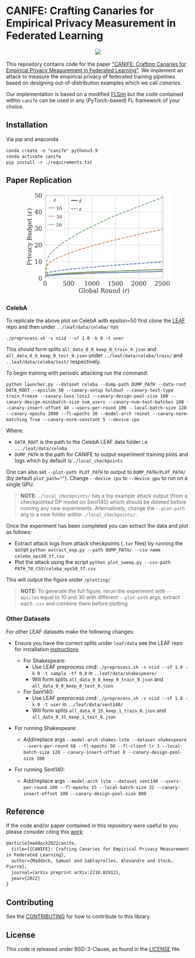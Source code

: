 # CANIFE: Crafting Canaries for Empirical Privacy Measurement in Federated Learning

<p align="center">
  <img src="./assets/canife.png">
</p>

This repository contains code for the paper ["CANIFE: Crafting Canaries for Empirical Privacy Measurement in Federated Learning"](https://arxiv.org/abs/2210.02912). We implement an attack to measure the empirical privacy of federated training pipelines based on designing out-of-distribution examples which we call *canaries*. 

Our implementation is based on a modified [FLSim](https://github.com/facebookresearch/FLSim) but the code contained within `canife` can be used in any (PyTorch-based) FL framework of your choice.

## Installation

Via pip and anaconda

```
conda create -n "canife" python=3.9 
conda activate canife
pip install -r ./requirements.txt
```

## Paper Replication

<p align="center">
  <img src="./assets/celeba_tf.png" width="400">
</p>

### CelebA
To replicate the above plot on CelebA with epsilon=50 first clone the [LEAF](https://github.com/TalwalkarLab/leaf/tree/master/data/celeba) repo and then under `../leaf/data/celeba/` run

```
./preprocess.sh -s niid --sf 1.0 -k 0 -t user
```

This should form splits `all_data_0_0_keep_0_train_9.json` and `all_data_0_0_keep_0_test_9.json` under `../leaf/data/celeba/train/` and `..leaf/data/celeba/test/` respectively.

To begin training with periodic attacking run the command:

<!-- ``` sent140
python launcher.py --dataset sent140 --dump-path DUMP_PATH --data-root DATA_ROOT --epsilon 50 --canary-setup holdout --canary-test-type train_freeze --canary-loss loss2 --canary-design-pool-size 800 --canary-design-minibatch-size num_users --canary-num-test-batches 100 --canary-insert-offset 100 --users-per-round 100 --local-batch-size 32 --canary-epochs 2000 --fl-epochs 15 --model-arch lstm --canary-norm-matching True --canary-norm-constant 5 --device cpu
``` -->

<!-- ``` shakespeare
python launcher.py --dataset shakespeare --dump-path DUMP_PATH --data-root DATA_ROOT --epsilon 50 --canary-setup holdout --canary-test-type train_freeze --canary-loss loss2 --canary-design-pool-size 100 --canary-design-minibatch-size num_users --canary-num-test-batches 100 --canary-insert-offset 8 --users-per-round 60 --local-batch-size 128 --canary-epochs 2000 --fl-epochs 30 --model-arch shakes-lstm --canary-norm-matching True --canary-norm-constant 5 --device cpu --fl-client-lr 3
``` -->

``` 
python launcher.py --dataset celeba --dump-path DUMP_PATH --data-root DATA_ROOT --epsilon 50 --canary-setup holdout --canary-test-type train_freeze --canary-loss loss2 --canary-design-pool-size 100 --canary-design-minibatch-size num_users --canary-num-test-batches 100 --canary-insert-offset 40 --users-per-round 100 --local-batch-size 128 --canary-epochs 2000 --fl-epochs 30 --model-arch resnet --canary-norm-matching True --canary-norm-constant 5 --device cpu
```

Where:
* `DATA_ROOT` is the path to the CelebA LEAF data folder i.e `.../leaf/data/celeba` 
* `DUMP_PATH` is the path for CANIFE to output experiment training plots and logs which by default is `./local_checkpoints`

One can also set `--plot-path PLOT_PATH` to output to `DUMP_PATH/PLOT_PATH/` (by default `plot_path=""`). Change `--device cpu` to `--device gpu` to run on a single GPU.

> **NOTE:** `./local_checkpoints/` has a toy example attack output (from a checkpointed DP model on Sent140) which should be deleted before running any new experiments. Alternatively, change the `--plot-path` arg to a new folder within `./local_checkpoints/`.

Once the experiment has been completed you can extract the data and plot as follows:
* Extract attack logs from attack checkpoints (`.tar` files) by running the script `python extract_exp.py --path DUMP_PATH/ --csv-name celeba_eps50_tf.csv`
* Plot the attack using the script `python plot_sweep.py --csv-path PATH_TO_CSV/celeba_eps50_tf.csv`

This will output the figure under `/plotting/`

> **NOTE:** To generate the full figure, rerun the experiment with `--epsilon` equal to 10 and 30 with different `--plot-path` args, extract each `.csv` and combine them before plotting.
### Other Datasets
For other LEAF datasets make the following changes:

* Ensure you have the correct splits under `leaf/data` see the LEAF repo for installation [instructions](https://github.com/TalwalkarLab/leaf)
  <!-- * For CelebA: 
    * Use LEAF preprocess cmd: `./preprocess.sh -s niid --sf 1.0 -k 1 -t user` in `..leaf/data/celeba/`
    * Will form splits `all_data_0_0_keep_0_train_9.json` and `all_data_0_0_keep_0_test_9.json` -->
  * For Shakespeare:
    * Use LEAF preprocess cmd: `./preprocess.sh -s niid --sf 1.0 -k 0 -t sample -tf 0.8` in `..leaf/data/shakespeare/`
    * Will form splits `all_data_0_0_keep_0_train_9.json` and `all_data_0_0_keep_0_test_9.json`
  * For Sent140:
    * Use LEAF preprocess cmd: `./preprocess.sh -s niid --sf 1.0 -k 0 -t user` in `../leaf/data/sent140/`
    * Will form splits `all_data_0_15_keep_1_train_6.json` and `all_data_0_15_keep_1_test_6.json`

* For running Shakespeare:
  * Add/replace args `--model-arch shakes-lstm --dataset shakespeare --users-per-round 60 --fl-epochs 30 --fl-client-lr 3 --local-batch-size 128 --canary-insert-offset 8 --canary-design-pool-size 100`
* For running Sent140:
  * Add/replace args `--model-arch lstm --dataset sent140 --users-per-round 100 --fl-epochs 15 --local-batch-size 32 --canary-insert-offset 100 --canary-design-pool-size 800`
<!-- * For CelebA:
  * Add/replace args `--model-arch resnet --dataset celeba --fl-epochs 30 --canary-insert-offset 40 --canary-design-pool-size 500` -->

## Reference

If the code and/or paper contained in this repository were useful to you please consider citing this [work](https://arxiv.org/abs/2210.02912):
```
@article{maddock2022canife,
  title={{CANIFE}: Crafting Canaries for Empirical Privacy Measurement in Federated Learning},
  author={Maddock, Samuel and Sablayrolles, Alexandre and Stock, Pierre},
  journal={arXiv preprint arXiv:2210.02912},
  year={2022}
}
```

## Contributing
See the [CONTRIBUTING](https://github.com/facebookresearch/canife/blob/main/CONTRIBUTING.md) for how to contribute to this library.


## License
This code is released under BSD-3-Clause, as found in the [LICENSE](https://github.com/facebookresearch/canife/blob/main/LICENSE) file.
